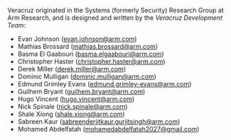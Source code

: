 Veracruz originated in the Systems (formerly Security) Research Group at Arm Research,
and is designed and written by the *Veracruz Development Team*:

- Evan Johnson (evan.johnson@arm.com)
- Mathias Brossard (mathias.brossard@arm.com)
- Basma El Gaabouri (basma.elgaabouri@arm.com)
- Christopher Haster (christopher.haster@arm.com)
- Derek Miller (derek.miller@arm.com)
- Dominic Mulligan (dominic.mulligan@arm.com)
- Edmund Grimley Evans (edmund.grimley-evans@arm.com)
- Guilhem Bryant (guilhem.bryant@arm.com)
- Hugo Vincent (hugo.vincent@arm.com)
- Nick Spinale (nick.spinale@arm.com)
- Shale Xiong (shale.xiong@arm.com)
- Sabreen Kaur (sabreenderjitkaur.gurjitsingh@arm.com)
- Mohamed Abdelfatah (mohamedabdelfatah2027@gmail.com)

